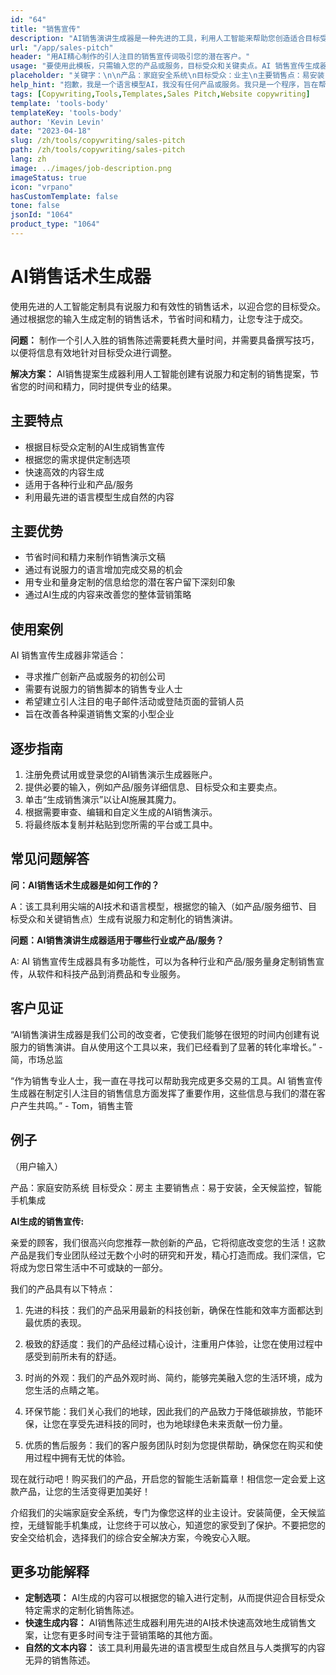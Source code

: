 ```yaml
---
id: "64"
title: "销售宣传"
description: "AI销售演讲生成器是一种先进的工具，利用人工智能来帮助您创造适合目标受众的有说服力和有效的销售演讲。它根据您的输入生成定制的销售演讲，节省时间和精力，让您专注于达成交易。"
url: "/app/sales-pitch"
header: "用AI精心制作的引人注目的销售宣传词吸引您的潜在客户。"
usage: "要使用此模板，只需输入您的产品或服务，目标受众和关键卖点。AI 销售宣传生成器将根据您的输入创建一个定制的、有说服力的、有效的销售宣传。"
placeholder: "关键字：\n\n产品：家庭安全系统\n目标受众：业主\n主要销售点：易安装，24/7监控，智能手机集成"
help_hint: "抱歉，我是一个语言模型AI，我没有任何产品或服务。我只是一个程序，旨在帮助您翻译和回答问题。请提供更具体的信息，以便我更好地了解您的需求并为您提供更好的帮助。"
tags: [Copywriting,Tools,Templates,Sales Pitch,Website copywriting]
template: 'tools-body'
templateKey: 'tools-body'
author: 'Kevin Levin'
date: "2023-04-18"
slug: /zh/tools/copywriting/sales-pitch
path: /zh/tools/copywriting/sales-pitch
lang: zh
image: ../images/job-description.png
imageStatus: true
icon: "vrpano"
hasCustomTemplate: false
tone: false
jsonId: "1064"
product_type: "1064"
---
```

# AI销售话术生成器

使用先进的人工智能定制具有说服力和有效性的销售话术，以迎合您的目标受众。通过根据您的输入生成定制的销售话术，节省时间和精力，让您专注于成交。

**问题：** 制作一个引人入胜的销售陈述需要耗费大量时间，并需要具备撰写技巧，以便将信息有效地针对目标受众进行调整。

**解决方案：** AI销售提案生成器利用人工智能创建有说服力和定制的销售提案，节省您的时间和精力，同时提供专业的结果。

## 主要特点

- 根据目标受众定制的AI生成销售宣传
- 根据您的需求提供定制选项
- 快速高效的内容生成
- 适用于各种行业和产品/服务
- 利用最先进的语言模型生成自然的内容

## 主要优势

- 节省时间和精力来制作销售演示文稿
- 通过有说服力的语言增加完成交易的机会
- 用专业和量身定制的信息给您的潜在客户留下深刻印象
- 通过AI生成的内容来改善您的整体营销策略

## 使用案例

AI 销售宣传生成器非常适合：
- 寻求推广创新产品或服务的初创公司
- 需要有说服力的销售脚本的销售专业人士
- 希望建立引人注目的电子邮件活动或登陆页面的营销人员
- 旨在改善各种渠道销售文案的小型企业

## 逐步指南

1. 注册免费试用或登录您的AI销售演示生成器账户。
2. 提供必要的输入，例如产品/服务详细信息、目标受众和主要卖点。
3. 单击“生成销售演示”以让AI施展其魔力。
4. 根据需要审查、编辑和自定义生成的AI销售演示。
5. 将最终版本复制并粘贴到您所需的平台或工具中。

## 常见问题解答

**问：AI销售话术生成器是如何工作的？**

A：该工具利用尖端的AI技术和语言模型，根据您的输入（如产品/服务细节、目标受众和关键销售点）生成有说服力和定制化的销售演讲。

**问题：AI销售演讲生成器适用于哪些行业或产品/服务？**

A: AI 销售宣传生成器具有多功能性，可以为各种行业和产品/服务量身定制销售宣传，从软件和科技产品到消费品和专业服务。

## 客户见证

“AI销售演讲生成器是我们公司的改变者，它使我们能够在很短的时间内创建有说服力的销售演讲。自从使用这个工具以来，我们已经看到了显著的转化率增长。” - 简，市场总监

“作为销售专业人士，我一直在寻找可以帮助我完成更多交易的工具。AI 销售宣传生成器在制定引人注目的销售信息方面发挥了重要作用，这些信息与我们的潜在客户产生共鸣。” - Tom，销售主管

## 例子

（用户输入）

产品：家庭安防系统
目标受众：房主
主要销售点：易于安装，全天候监控，智能手机集成

**AI生成的销售宣传:**

亲爱的顾客，我们很高兴向您推荐一款创新的产品，它将彻底改变您的生活！这款产品是我们专业团队经过无数个小时的研究和开发，精心打造而成。我们深信，它将成为您日常生活中不可或缺的一部分。

我们的产品具有以下特点：

1. 先进的科技：我们的产品采用最新的科技创新，确保在性能和效率方面都达到最优质的表现。

2. 极致的舒适度：我们的产品经过精心设计，注重用户体验，让您在使用过程中感受到前所未有的舒适。

3. 时尚的外观：我们的产品外观时尚、简约，能够完美融入您的生活环境，成为您生活的点睛之笔。

4. 环保节能：我们关心我们的地球，因此我们的产品致力于降低碳排放，节能环保，让您在享受先进科技的同时，也为地球绿色未来贡献一份力量。

5. 优质的售后服务：我们的客户服务团队时刻为您提供帮助，确保您在购买和使用过程中拥有无忧的体验。

现在就行动吧！购买我们的产品，开启您的智能生活新篇章！相信您一定会爱上这款产品，让您的生活变得更加美好！

介绍我们的尖端家庭安全系统，专门为像您这样的业主设计。安装简便，全天候监控，无缝智能手机集成，让您终于可以放心，知道您的家受到了保护。不要把您的安全交给机会，选择我们的综合安全解决方案，今晚安心入眠。

## 更多功能解释

- **定制选项：** AI生成的内容可以根据您的输入进行定制，从而提供迎合目标受众特定需求的定制化销售陈述。
- **快速生成内容：** AI销售陈述生成器利用先进的AI技术快速高效地生成销售文案，让您有更多时间专注于营销策略的其他方面。
- **自然的文本内容：** 该工具利用最先进的语言模型生成自然且与人类撰写的内容无异的销售陈述。
